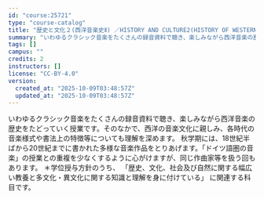 ```yaml
---
id: "course:25721"
type: "course-catalog"
title: "歴史と文化２(西洋音楽史Ⅱ) ／HISTORY AND CULTURE2(HISTORY OF WESTERN MUSIC Ⅱ)"
summary: "いわゆるクラシック音楽をたくさんの録音資料で聴き、楽しみながら西洋音楽の歴史をたどっていく授業です。そのなかで、西洋の音楽文化に親しみ、各時代の音楽様式や書法上の特徴等についても理解を深めます。 秋学期には、18世紀半ばから20世紀までに書…"
tags: []
campus: ""
credits: 2
instructors: []
license: "CC-BY-4.0"
version:
  created_at: "2025-10-09T03:48:57Z"
  updated_at: "2025-10-09T03:48:57Z"
---
```

いわゆるクラシック音楽をたくさんの録音資料で聴き、楽しみながら西洋音楽の歴史をたどっていく授業です。そのなかで、西洋の音楽文化に親しみ、各時代の音楽様式や書法上の特徴等についても理解を深めます。 秋学期には、18世紀半ばから20世紀までに書かれた多様な音楽作品をとりあげます。「ドイツ語圏の音楽」の授業との重複を少なくするように心がけますが、同じ作曲家等を扱う回もあります。 ＊学位授与方針のうち、 「歴史、文化、社会及び自然に関する幅広い教養と多文化・異文化に関する知識と理解を身に付けている」 に関連する科目です。
